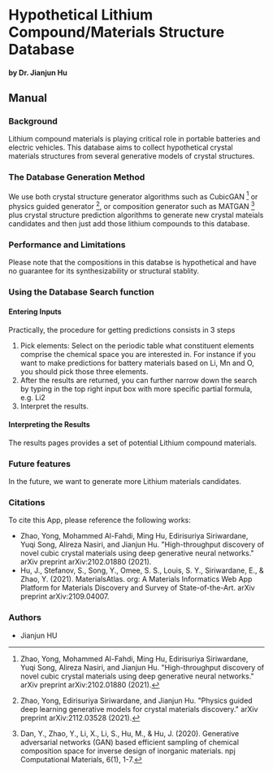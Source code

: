
# Hypothetical Lithium Compound/Materials Structure Database


#### by Dr. Jianjun Hu

## Manual

### Background 
Lithium compound materials is playing critical role in portable batteries and electric vehicles. This database aims to collect hypothetical crystal materials structures from several generative models of crystal structures.


### The Database Generation Method

We use both crystal structure generator algorithms such as CubicGAN [^1] or physics guided generator [^2], or composition generator such as MATGAN [^3] plus crystal structure prediction algorithms to generate new crystal mateials candidates and then just add those lithium compounds to this database.


### Performance and Limitations


Please note that the compositions in this databse is hypothetical and have no guarantee for its synthesizability or structural stablity. 

### Using the Database Search function

#### Entering Inputs

Practically, the procedure for getting predictions consists in 3 steps

1. Pick elements: Select on the periodic table what constituent elements comprise the chemical space you are interested in.
   For instance if you want to make predictions for battery materials based on Li, Mn and O, you should pick those three elements.
2. After the results are returned, you can further narrow down the search by typing in the top right input box with more specific partial formula, e.g. Li2
3. Interpret the results.
   

#### Interpreting the Results

The results pages provides a set of potential Lithium compound materials. 



### Future features

In the future, we want to generate more Lithium materials candidates.

### Citations

To cite this App, please reference the following works:

- Zhao, Yong, Mohammed Al-Fahdi, Ming Hu, Edirisuriya Siriwardane, Yuqi Song, Alireza Nasiri, and Jianjun Hu. "High-throughput discovery of novel cubic crystal materials using deep generative neural networks." arXiv preprint arXiv:2102.01880 (2021).
- Hu, J., Stefanov, S., Song, Y., Omee, S. S., Louis, S. Y., Siriwardane, E., & Zhao, Y. (2021). MaterialsAtlas. org: A Materials Informatics Web App Platform for Materials Discovery and Survey of State-of-the-Art. arXiv preprint arXiv:2109.04007.

[^1]: Zhao, Yong, Mohammed Al-Fahdi, Ming Hu, Edirisuriya Siriwardane, Yuqi Song, Alireza Nasiri, and Jianjun Hu. "High-throughput discovery of novel cubic crystal materials using deep generative neural networks." arXiv preprint arXiv:2102.01880 (2021).
[^2]: Zhao, Yong, Edirisuriya Siriwardane, and Jianjun Hu. "Physics guided deep learning generative models for crystal materials discovery." arXiv preprint arXiv:2112.03528 (2021).
[^3]: Dan, Y., Zhao, Y., Li, X., Li, S., Hu, M., & Hu, J. (2020). Generative adversarial networks (GAN) based efficient sampling of chemical composition space for inverse design of inorganic materials. npj Computational Materials, 6(1), 1-7.




### Authors

- Jianjun HU

